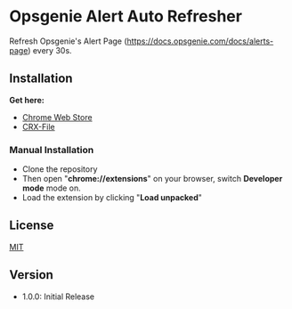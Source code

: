 # Opsgenie Alert Auto Refresher

Refresh Opsgenie's Alert Page (https://docs.opsgenie.com/docs/alerts-page) every 30s.

## Installation

**Get here:**

- [Chrome Web Store](https://chrome.google.com/webstore/detail/opsgenie-alert-refresher/ejkapnfkglbdjgphcmlhaafjmdcjkbmb)
- [CRX-File](https://github.com/diver80/opsgenie-chrome-alert-auto-refresh/releases/download/v1.0.1/opsgenie-chrome-alert-auto-refresh-release.crx)

### Manual Installation

- Clone the repository
- Then open "**chrome://extensions**" on your browser, switch **Developer mode** mode on.
- Load the extension by clicking "**Load unpacked**"

## License

[MIT](https://choosealicense.com/licenses/mit/)

## Version

- 1.0.0: Initial Release
